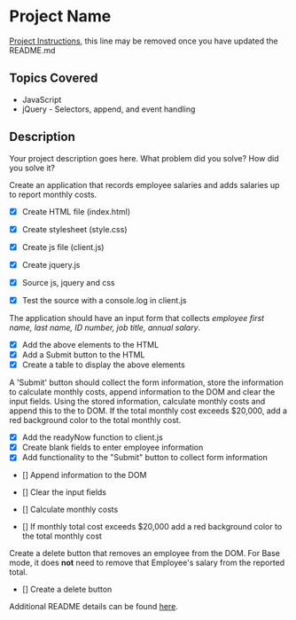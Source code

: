 # Project Name

[Project Instructions](./INSTRUCTIONS.md), this line may be removed once you have updated the README.md

## Topics Covered
- JavaScript
- jQuery - Selectors, append, and event handling

## Description

Your project description goes here. What problem did you solve? How did you solve it?

Create an application that records employee salaries and adds salaries up to report monthly costs. 

- [x] Create HTML file (index.html)
- [x] Create stylesheet (style.css)
- [x] Create js file (client.js)
- [x] Create jquery.js 

- [x] Source js, jquery and css
- [x] Test the source with a console.log in client.js



The application should have an input form that collects _employee first name, last name, ID number, job title, annual salary_.

- [x] Add the above elements to the HTML 
- [x] Add a Submit button to the HTML
- [x] Create a table to display the above elements

A 'Submit' button should collect the form information, store the information to calculate monthly costs, append information to the DOM and clear the input fields. Using the stored information, calculate monthly costs and append this to the to DOM. If the total monthly cost exceeds $20,000, add a red background color to the total monthly cost.

- [x] Add the readyNow function to client.js
- [x] Create blank fields to enter employee information
- [x] Add functionality to the "Submit" button to collect form information

- [] Append information to the DOM

- [] Clear the input fields
- [] Calculate monthly costs
- [] If monthly total cost exceeds $20,000 add a red background color to the total monthly cost

Create a delete button that removes an employee from the DOM. For Base mode, it does **not** need to remove that Employee's salary from the reported total.

- [] Create a delete button



Additional README details can be found [here](https://github.com/PrimeAcademy/readme-template/blob/master/README.md).
